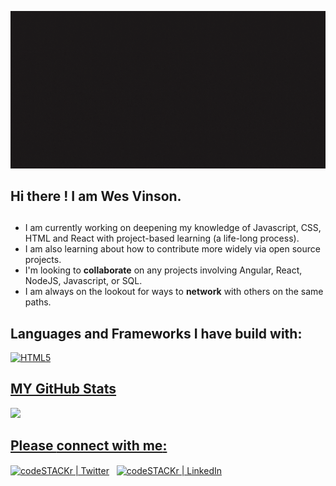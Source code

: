 ![Banner](banner.gif)

## Hi there !  **I am Wes Vinson.**  

## 
- I am currently working on deepening my knowledge of Javascript, CSS, HTML and React with project-based learning (a life-long process).  
- I am also learning about how to contribute more widely via open source projects.  
- I'm looking to **collaborate** on any projects involving Angular, React, NodeJS, Javascript, or SQL.  
- I am always on the lookout for ways to **network** with others on the same paths. 
## Languages and Frameworks I have build with: 
<p align="left">
  <a title="HTML5" href="https://developer.mozilla.org/en-US/docs/Glossary/HTML5" target="_blank">
     <img src="https:raw//githubusercontent.com/devicons/devicon/blob/master/icons/html5/html5-original-wordmark.svg" alt="HTML5" width="45"
         height="45"/>

## MY GitHub Stats

<img src="https://github-readme-stats.vercel.app/api?username=wvinson43&show_icons=true"/>

<p align="center" >


## Please **connect with me**:    
[<img align="center" alt="codeSTACKr | Twitter" width="22px" src="https://cdn.jsdelivr.net/npm/simple-icons@v3/icons/twitter.svg" />][twitter] &nbsp;
[<img align="center" alt="codeSTACKr | LinkedIn" width="22px" src="https://cdn.jsdelivr.net/npm/simple-icons@v3/icons/linkedin.svg" />][linkedin]

<!-- **wvinson43/wvinson43** is a ✨ _special_ ✨ repository because its `README.md` (this file) appears on your GitHub profile.

Here are some ideas to get you started:

- 🔭 I’m currently working on ...
- 🌱 I’m currently learning ...
- 👯 I’m looking to collaborate on ...
- 🤔 I’m looking for help with ...
- 💬 Ask me about ...
- 📫 How to reach me: ...
- 😄 Pronouns: ...
- ⚡ Fun fact: ...
-->
[twitter]:(https://twitter.com/Wesley_Vinson38)
[linkedin]:(https://www.linkedin.com/in/wesley-vinson-edd/)
